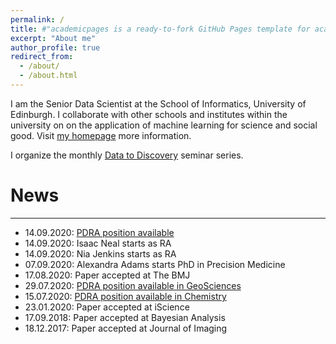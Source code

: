 ```yaml
---
permalink: /
title: #"academicpages is a ready-to-fork GitHub Pages template for academic personal websites"
excerpt: "About me"
author_profile: true
redirect_from: 
  - /about/
  - /about.html
---
```


I am the Senior Data Scientist at the School of Informatics, University of Edinburgh. I collaborate with other schools and institutes within the university on on the application of machine learning for science and social good. Visit [my homepage](http://homepages.inf.ed.ac.uk/sseth/) more information. 

I organize the monthly [Data to Discovery](https://sohanseth.github.io/d2d/) seminar series.

# News
---

- 14.09.2020: [PDRA position available]( https://www.vacancies.ed.ac.uk/pls/corehrrecruit/erq_jobspec_version_4.jobspec?p_id=053190)
- 14.09.2020: Isaac Neal starts as RA
- 14.09.2020: Nia Jenkins starts as RA
- 07.09.2020: Alexandra Adams starts PhD in Precision Medicine
- 17.08.2020: Paper accepted at The BMJ
- 29.07.2020: [PDRA position available in GeoSciences](https://www.vacancies.ed.ac.uk/pls/corehrrecruit/erq_jobspec_version_4.jobspec?p_id=052701)
- 15.07.2020: [PDRA position available in Chemistry](https://www.vacancies.ed.ac.uk/pls/corehrrecruit/erq_jobspec_version_4.jobspec?p_id=052601)
- 23.01.2020: Paper accepted at iScience
- 17.09.2018: Paper accepted at Bayesian Analysis
- 18.12.2017: Paper accepted at Journal of Imaging
